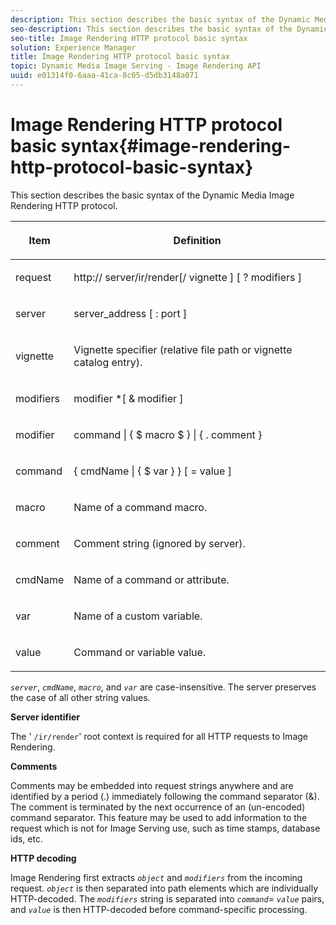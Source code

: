 ```yaml
---
description: This section describes the basic syntax of the Dynamic Media Image Rendering HTTP protocol.
seo-description: This section describes the basic syntax of the Dynamic Media Image Rendering HTTP protocol.
seo-title: Image Rendering HTTP protocol basic syntax
solution: Experience Manager
title: Image Rendering HTTP protocol basic syntax
topic: Dynamic Media Image Serving - Image Rendering API
uuid: e01314f0-6aaa-41ca-8c05-d5db3148a071
---
```


# Image Rendering HTTP protocol basic syntax{#image-rendering-http-protocol-basic-syntax}

This section describes the basic syntax of the Dynamic Media Image Rendering HTTP protocol.

<table id="table_0A7D7207EE6D4B08B62BE8620EBE0B25"> 
 <thead> 
  <tr> 
   <th colname="col1" class="entry"> <p>Item </p> </th> 
   <th colname="col2" class="entry"> <p>Definition </p> </th> 
  </tr> 
 </thead>
 <tbody> 
  <tr> 
   <td colname="col1"> <p><span class="varname"> request</span> </p> </td> 
   <td colname="col2"> <p>http://<span class="varname"> server</span>/ir/render[/<span class="varname"> vignette</span> ] [ ?<span class="varname"> modifiers</span> ] </p> </td> 
  </tr> 
  <tr> 
   <td colname="col1"> <p><span class="varname"> server </span> </p> </td> 
   <td colname="col2"> <p><span class="varname"> server_address</span> [ :<span class="varname"> port</span> ] </p> </td> 
  </tr> 
  <tr> 
   <td colname="col1"> <p><span class="varname"> vignette </span> </p> </td> 
   <td colname="col2"> <p>Vignette specifier (relative file path or vignette catalog entry). </p> </td> 
  </tr> 
  <tr> 
   <td colname="col1"> <p><span class="varname"> modifiers </span> </p> </td> 
   <td colname="col2"> <p><span class="varname"> modifier</span> *[ &amp; <span class="varname"> modifier</span> ] </p> </td> 
  </tr> 
  <tr> 
   <td colname="col1"> <p><span class="varname"> modifier </span> </p> </td> 
   <td colname="col2"> <p><span class="varname"> command</span> | { $ <span class="varname"> macro</span> $ } | { .<span class="varname"> comment</span> } </p> </td> 
  </tr> 
  <tr> 
   <td colname="col1"> <p><span class="varname"> command </span> </p> </td> 
   <td colname="col2"> <p>{ <span class="varname"> cmdName</span> | { $<span class="varname"> var</span> } } [ = <span class="varname"> value</span> ] </p> </td> 
  </tr> 
  <tr> 
   <td colname="col1"> <p><span class="varname"> macro </span> </p> </td> 
   <td colname="col2"> <p>Name of a command macro. </p> </td> 
  </tr> 
  <tr> 
   <td colname="col1"> <p><span class="varname"> comment </span> </p> </td> 
   <td colname="col2"> <p>Comment string (ignored by server). </p> </td> 
  </tr> 
  <tr> 
   <td colname="col1"> <p><span class="varname"> cmdName </span> </p> </td> 
   <td colname="col2"> <p>Name of a command or attribute. </p> </td> 
  </tr> 
  <tr> 
   <td colname="col1"> <p><span class="varname"> var </span> </p> </td> 
   <td colname="col2"> <p>Name of a custom variable. </p> </td> 
  </tr> 
  <tr> 
   <td colname="col1"> <p><span class="varname"> value </span> </p> </td> 
   <td colname="col2"> <p>Command or variable value. </p> </td> 
  </tr> 
 </tbody> 
</table>

*`server`*, *`cmdName`*, *`macro`*, and *`var`* are case-insensitive. The server preserves the case of all other string values.

**Server identifier**

The ' `/ir/render`' root context is required for all HTTP requests to Image Rendering.

**Comments**

Comments may be embedded into request strings anywhere and are identified by a period (.) immediately following the command separator (&). The comment is terminated by the next occurrence of an (un-encoded) command separator. This feature may be used to add information to the request which is not for Image Serving use, such as time stamps, database ids, etc.

**HTTP decoding**

Image Rendering first extracts *`object`* and *`modifiers`* from the incoming request. *`object`* is then separated into path elements which are individually HTTP-decoded. The *`modifiers`* string is separated into *`command`*= *`value`* pairs, and *`value`* is then HTTP-decoded before command-specific processing. 
